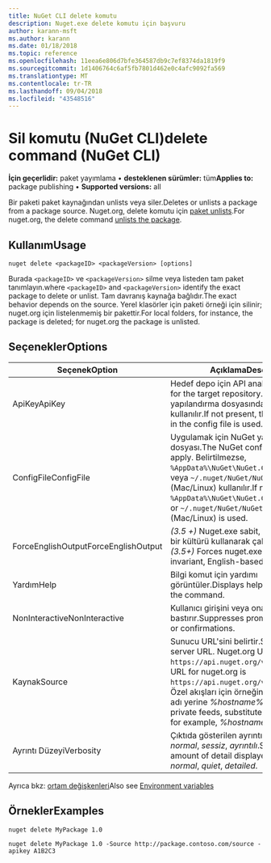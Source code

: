 ```yaml
---
title: NuGet CLI delete komutu
description: Nuget.exe delete komutu için başvuru
author: karann-msft
ms.author: karann
ms.date: 01/18/2018
ms.topic: reference
ms.openlocfilehash: 11eea6e806d7bfe364587db9c7ef8374da1819f9
ms.sourcegitcommit: 1d1406764c6af5fb7801d462e0c4afc9092fa569
ms.translationtype: MT
ms.contentlocale: tr-TR
ms.lasthandoff: 09/04/2018
ms.locfileid: "43548516"
---
```

# <a name="delete-command-nuget-cli"></a><span data-ttu-id="fd9e3-103">Sil komutu (NuGet CLI)</span><span class="sxs-lookup"><span data-stu-id="fd9e3-103">delete command (NuGet CLI)</span></span>

<span data-ttu-id="fd9e3-104">**İçin geçerlidir:** paket yayımlama &bullet; **desteklenen sürümler:** tüm</span><span class="sxs-lookup"><span data-stu-id="fd9e3-104">**Applies to:** package publishing &bullet; **Supported versions:** all</span></span>

<span data-ttu-id="fd9e3-105">Bir paketi paket kaynağından unlists veya siler.</span><span class="sxs-lookup"><span data-stu-id="fd9e3-105">Deletes or unlists a package from a package source.</span></span> <span data-ttu-id="fd9e3-106">Nuget.org, delete komutu için [paket unlists](../policies/deleting-packages.md).</span><span class="sxs-lookup"><span data-stu-id="fd9e3-106">For nuget.org, the delete command [unlists the package](../policies/deleting-packages.md).</span></span>

## <a name="usage"></a><span data-ttu-id="fd9e3-107">Kullanım</span><span class="sxs-lookup"><span data-stu-id="fd9e3-107">Usage</span></span>

```cli
nuget delete <packageID> <packageVersion> [options]
```

<span data-ttu-id="fd9e3-108">Burada `<packageID>` ve `<packageVersion>` silme veya listeden tam paket tanımlayın.</span><span class="sxs-lookup"><span data-stu-id="fd9e3-108">where `<packageID>` and `<packageVersion>` identify the exact package to delete or unlist.</span></span> <span data-ttu-id="fd9e3-109">Tam davranış kaynağa bağlıdır.</span><span class="sxs-lookup"><span data-stu-id="fd9e3-109">The exact behavior depends on the source.</span></span> <span data-ttu-id="fd9e3-110">Yerel klasörler için paketi örneği için silinir; nuget.org için listelenmemiş bir pakettir.</span><span class="sxs-lookup"><span data-stu-id="fd9e3-110">For local folders, for instance, the package is deleted; for nuget.org the package is unlisted.</span></span>

## <a name="options"></a><span data-ttu-id="fd9e3-111">Seçenekler</span><span class="sxs-lookup"><span data-stu-id="fd9e3-111">Options</span></span>

| <span data-ttu-id="fd9e3-112">Seçenek</span><span class="sxs-lookup"><span data-stu-id="fd9e3-112">Option</span></span> | <span data-ttu-id="fd9e3-113">Açıklama</span><span class="sxs-lookup"><span data-stu-id="fd9e3-113">Description</span></span> |
| --- | --- |
| <span data-ttu-id="fd9e3-114">ApiKey</span><span class="sxs-lookup"><span data-stu-id="fd9e3-114">ApiKey</span></span> | <span data-ttu-id="fd9e3-115">Hedef depo için API anahtarı.</span><span class="sxs-lookup"><span data-stu-id="fd9e3-115">The API key for the target repository.</span></span> <span data-ttu-id="fd9e3-116">Yoksa, yapılandırma dosyasında belirtilen kullanılır.</span><span class="sxs-lookup"><span data-stu-id="fd9e3-116">If not present, the one specified in the config file is used.</span></span> |
| <span data-ttu-id="fd9e3-117">ConfigFile</span><span class="sxs-lookup"><span data-stu-id="fd9e3-117">ConfigFile</span></span> | <span data-ttu-id="fd9e3-118">Uygulamak için NuGet yapılandırma dosyası.</span><span class="sxs-lookup"><span data-stu-id="fd9e3-118">The NuGet configuration file to apply.</span></span> <span data-ttu-id="fd9e3-119">Belirtilmezse, `%AppData%\NuGet\NuGet.Config` (Windows) veya `~/.nuget/NuGet/NuGet.Config` (Mac/Linux) kullanılır.</span><span class="sxs-lookup"><span data-stu-id="fd9e3-119">If not specified, `%AppData%\NuGet\NuGet.Config` (Windows) or `~/.nuget/NuGet/NuGet.Config` (Mac/Linux) is used.</span></span>|
| <span data-ttu-id="fd9e3-120">ForceEnglishOutput</span><span class="sxs-lookup"><span data-stu-id="fd9e3-120">ForceEnglishOutput</span></span> | <span data-ttu-id="fd9e3-121">*(3.5 +)*  Nuget.exe sabit, İngilizce tabanlı bir kültürü kullanarak çalışmaya zorlar.</span><span class="sxs-lookup"><span data-stu-id="fd9e3-121">*(3.5+)* Forces nuget.exe to run using an invariant, English-based culture.</span></span> |
| <span data-ttu-id="fd9e3-122">Yardım</span><span class="sxs-lookup"><span data-stu-id="fd9e3-122">Help</span></span> | <span data-ttu-id="fd9e3-123">Bilgi komut için yardımı görüntüler.</span><span class="sxs-lookup"><span data-stu-id="fd9e3-123">Displays help information for the command.</span></span> |
| <span data-ttu-id="fd9e3-124">NonInteractive</span><span class="sxs-lookup"><span data-stu-id="fd9e3-124">NonInteractive</span></span> | <span data-ttu-id="fd9e3-125">Kullanıcı girişini veya onaylar ister bastırır.</span><span class="sxs-lookup"><span data-stu-id="fd9e3-125">Suppresses prompts for user input or confirmations.</span></span> |
| <span data-ttu-id="fd9e3-126">Kaynak</span><span class="sxs-lookup"><span data-stu-id="fd9e3-126">Source</span></span> | <span data-ttu-id="fd9e3-127">Sunucu URL'sini belirtir.</span><span class="sxs-lookup"><span data-stu-id="fd9e3-127">Specifies the server URL.</span></span> <span data-ttu-id="fd9e3-128">Nuget.org URL'si `https://api.nuget.org/v3/index.json`.</span><span class="sxs-lookup"><span data-stu-id="fd9e3-128">The URL for nuget.org is `https://api.nuget.org/v3/index.json`.</span></span> <span data-ttu-id="fd9e3-129">Özel akışları için örneğin, ana bilgisayar adı yerine *%hostname%/api/v3*.</span><span class="sxs-lookup"><span data-stu-id="fd9e3-129">For private feeds, substitute the host name, for example, *%hostname%/api/v3*.</span></span> |
| <span data-ttu-id="fd9e3-130">Ayrıntı Düzeyi</span><span class="sxs-lookup"><span data-stu-id="fd9e3-130">Verbosity</span></span> | <span data-ttu-id="fd9e3-131">Çıktıda gösterilen ayrıntı miktarını belirtir: *normal*, *sessiz*, *ayrıntılı*.</span><span class="sxs-lookup"><span data-stu-id="fd9e3-131">Specifies the amount of detail displayed in the output: *normal*, *quiet*, *detailed*.</span></span> |

<span data-ttu-id="fd9e3-132">Ayrıca bkz: [ortam değişkenleri](cli-ref-environment-variables.md)</span><span class="sxs-lookup"><span data-stu-id="fd9e3-132">Also see [Environment variables](cli-ref-environment-variables.md)</span></span>

## <a name="examples"></a><span data-ttu-id="fd9e3-133">Örnekler</span><span class="sxs-lookup"><span data-stu-id="fd9e3-133">Examples</span></span>

```cli
nuget delete MyPackage 1.0

nuget delete MyPackage 1.0 -Source http://package.contoso.com/source -apikey A1B2C3
```
